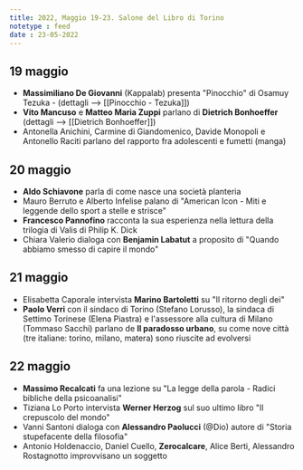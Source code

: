 ```yaml
---
title: 2022, Maggio 19-23. Salone del Libro di Torino
notetype : feed
date : 23-05-2022
---
```


## 19 maggio
- **Massimiliano De Giovanni** (Kappalab) presenta "Pinocchio" di Osamuy Tezuka - (dettagli --> [[Pinocchio - Tezuka]])
- **Vito Mancuso** e **Matteo Maria Zuppi** parlano di **Dietrich Bonhoeffer** (dettagli --> [[Dietrich Bonhoeffer]])
- Antonella Anichini, Carmine di Giandomenico, Davide Monopoli e Antonello Raciti parlano del rapporto fra adolescenti e fumetti (manga)

## 20 maggio
- **Aldo Schiavone** parla di come nasce una società planteria
- Mauro Berruto e Alberto Infelise palano di "American Icon - Miti e leggende dello sport a stelle e strisce"
- **Francesco Pannofino** racconta la sua esperienza nella lettura della trilogia di Valis di Philip K. Dick
- Chiara Valerio dialoga con **Benjamin Labatut** a proposito di "Quando abbiamo smesso di capire il mondo"

## 21 maggio
- Elisabetta Caporale intervista **Marino Bartoletti** su "Il ritorno degli dei"
- **Paolo Verri** con il sindaco di Torino (Stefano Lorusso), la sindaca di Settimo Torinese (Elena Piastra) e l'assessore alla cultura di Milano (Tommaso Sacchi) parlano de **Il paradosso urbano**, su come nove città (tre italiane: torino, milano, matera) sono riuscite ad evolversi

## 22 maggio
- **Massimo Recalcati** fa una lezione su "La legge della parola - Radici bibliche della psicoanalisi"
- Tiziana Lo Porto intervista **Werner Herzog** sul suo ultimo libro "Il crepuscolo del mondo"
- Vanni Santoni dialoga con **Alessandro Paolucci** (@Dio) autore di "Storia stupefacente della filosofia"
- Antonio Holdenaccio, Daniel Cuello, **Zerocalcare**, Alice Berti, Alessandro Rostagnotto improvvisano un soggetto
